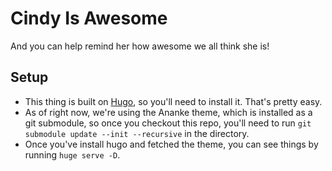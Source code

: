 # Cindy Is Awesome

And you can help remind her how awesome we all think she is!

## Setup

* This thing is built on [Hugo](https://gohugo.io), so you'll need to install it. That's pretty easy.
* As of right now, we're using the Ananke theme, which is installed as a git submodule, so once you checkout this repo, you'll need to run `git submodule update --init --recursive` in the directory.
* Once you've install hugo and fetched the theme, you can see things by running `huge serve -D`.
